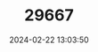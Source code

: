 ---
title: "29667"
category: "Sorex minutus"
draft: false
date: 2024-02-22 13:03:50
languages:
  English: ["Pygmy Shrew", "Eurasian Pygmy Shrew"]
  French: ["Musaraigne pygmée"]
  Spanish; Castilian: ["Musaraña Enana"]
---